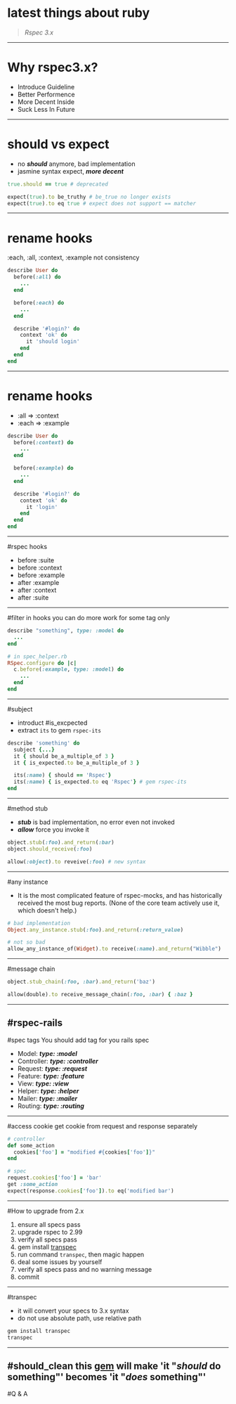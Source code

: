 # latest things about ruby

> *Rspec 3.x*

---

# Why rspec3.x?

- Introduce Guideline
- Better Performence
- More Decent Inside
- Suck Less In Future

---

# should vs expect

- no __*should*__ anymore, bad implementation
- jasmine syntax expect, __*more decent*__

```ruby
true.should == true # deprecated

expect(true).to be_truthy # be_true no longer exists
expect(true).to eq true # expect does not support == matcher
```

---

# rename hooks
:each, :all, :context, :example not consistency
```ruby
describe User do
  before(:all) do
    ...
  end

  before(:each) do
    ...
  end

  describe '#login?' do
    context 'ok' do
      it 'should login'
    end
  end
end
```
---
# rename hooks
- :all => :context
- :each => :example

```ruby
describe User do
  before(:context) do
    ...
  end

  before(:example) do
    ...
  end

  describe '#login?' do
    context 'ok' do
      it 'login'
    end
  end
end
```
---
#rspec hooks
- before :suite 
- before :context 
- before :example 
- after :example 
- after :context 
- after :suite
---

#filter in hooks
you can do more work for some tag only

```ruby
describe "something", type: :model do
  ...
end

# in spec_helper.rb
RSpec.configure do |c| 
  c.before(:example, type: :model) do
    ...
  end 
end
```

---

#subject
- introduct #is_excpected
- extract `its` to gem `rspec-its`

```ruby
describe 'something' do
  subject {...}
  it { should be_a_multiple_of 3 }
  it { is_expected.to be_a_multiple_of 3 }

  its(:name) { should == 'Rspec'}
  its(:name) { is_expected.to eq 'Rspec'} # gem rspec-its
end
```
---
#method stub
- ***stub*** is bad implementation, no error even not invoked
- ***allow*** force you invoke it

```ruby
object.stub(:foo).and_return(:bar)
object.should_receive(:foo)

allow(:object).to reveive(:foo) # new syntax
```
---
#any instance
- It is the most complicated feature of rspec-mocks, and has historically received the most bug reports. (None of the core team actively use it, which doesn't help.)

```ruby
# bad implementation
Object.any_instance.stub(:foo).and_return(:return_value) 

# not so bad
allow_any_instance_of(Widget).to receive(:name).and_return("Wibble")
```
---
#message chain
```ruby
object.stub_chain(:foo, :bar).and_return('baz')

allow(double).to receive_message_chain(:foo, :bar) { :baz }
```
---
#rspec-rails
---

#spec tags
You should add tag for you rails spec

- Model: ***type: :model***
- Controller: ***type: :controller***
- Request: ***type: :request***
- Feature: ***type: :feature***
- View: ***type: :view***
- Helper: ***type: :helper***
- Mailer: ***type: :mailer***
- Routing: ***type: :routing***

---
#access cookie
get cookie from request and response separately

```ruby
# controller 
def some_action 
  cookies['foo'] = "modified #{cookies['foo']}" 
end

# spec 
request.cookies['foo'] = 'bar' 
get :some_action 
expect(response.cookies['foo']).to eq('modified bar')
```
---
#How to upgrade from 2.x
1. ensure all specs pass
2. upgrade rspec to 2.99
3. verify all specs pass
4. gem install [transpec](http://yujinakayama.me/transpec/)
5. run command `transpec`, then magic happen
6. deal some issues by yourself
7. verify all specs pass and no warning message
8. commit
---
#transpec
- it will convert your specs to 3.x syntax
- do not use absolute path, use relative path

```bash
gem install transpec
transpec
```
---
#should_clean
this [gem](https://github.com/siyelo/should_clean) will make 'it "***should*** do something"' becomes 'it "***does*** something"'
---
#Q & A